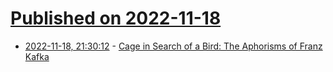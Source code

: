 # [Published on 2022-11-18](index.md)

* [2022-11-18, 21:30:12](https://news.ycombinator.com/item?id=33662550) - [Cage in Search of a Bird: The Aphorisms of Franz Kafka](https://www.lrb.co.uk/the-paper/v44/n22/michael-wood/cage-in-search-of-a-bird)
